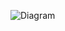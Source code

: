 ![Diagram](https://github.com/trwh/boris_bikes/blob/master/images/rsz_20150903_101155.jpg?raw=true)

